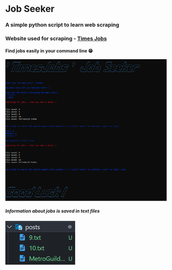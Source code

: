 # Job Seeker

### A simple python script to learn web scraping

### Website used for scraping - <a href='https://www.timesjobs.com/'>Times Jobs</a>

#### Find jobs easily in your command line 😁

![image](/Screenshots/img.png)

##### Information about jobs is saved in text files

![image](/Screenshots/jobs.png)
